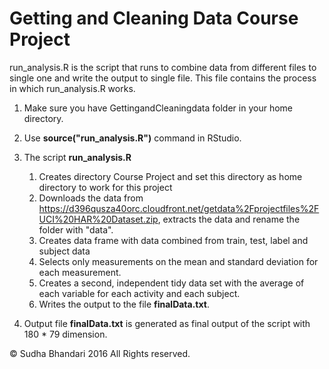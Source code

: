 Getting and Cleaning Data Course Project
========================================
run_analysis.R is the script that runs to combine data from different files to single one and write the output to single file. This file contains the process in which run_analysis.R works.


1. Make sure you have GettingandCleaningdata folder in your home directory.

2. Use **source("run_analysis.R")** command in RStudio. 

3. The script **run_analysis.R**
    1. Creates directory Course Project and set this directory as home directory to work for this project
    2. Downloads the data from https://d396qusza40orc.cloudfront.net/getdata%2Fprojectfiles%2FUCI%20HAR%20Dataset.zip, extracts the data and rename the folder with "data".
    3. Creates data frame with data combined from train, test, label and subject data
    4. Selects only measurements on the mean and standard deviation for each measurement.
    5. Creates a second, independent tidy data set with the average of each variable for each activity and each subject.
    6. Writes the output to the file **finalData.txt**.

3. Output file **finalData.txt** is generated as final output of the script with 180 * 79 dimension.

© Sudha Bhandari 2016 All Rights reserved.
